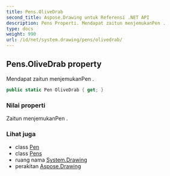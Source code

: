 ```yaml
---
title: Pens.OliveDrab
second_title: Aspose.Drawing untuk Referensi .NET API
description: Pens Properti. Mendapat zaitun menjemukanPen .
type: docs
weight: 990
url: /id/net/system.drawing/pens/olivedrab/
---
```

## Pens.OliveDrab property

Mendapat zaitun menjemukanPen .

```csharp
public static Pen OliveDrab { get; }
```

### Nilai properti

Zaitun menjemukanPen .

### Lihat juga

* class [Pen](../../pen/)
* class [Pens](../)
* ruang nama [System.Drawing](../../pens/)
* perakitan [Aspose.Drawing](../../../)


